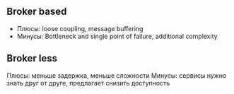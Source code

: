 ## Broker based

- Плюсы: loose coupling, message buffering
- Минусы: Bottleneck and single point of failure, additional complexity

## Broker less

Плюсы: меньше задержка, меньше сложности
Минусы: сервисы нужно знать друг от друге, предлагает снизить доступность